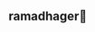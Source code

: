 ## ramadhager👋

<!--
Hai, nama aku Ramadha Geria Saputra!
Selamat datang di profil GitHub aku!
Aku masih mahasiswa baru yang lagi ngulik tentang dunia programming, teknologi, sama pengembangan software.
Aku begitu tertarik untuk menjelajahi dunia coding serta membangun proyek kecil untuk belajar hal-hal baru setiap hari!🚀

💡 Tentang aku
🎓 Mahasiswa di Universitas Unsoed, jurusan Teknik Komputer
📚 Lagi belajar : C, Python, C++
🔎 Fokusku sekarang : Mempelajari dasar-dasar pemrograman dan algoritma
🎯 Tujuanku : Menjadi Software Engineer / Web Dev / Data Analyst
☕ Fun Fact : Akus suka Coding 
-->
